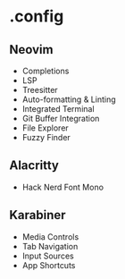 # .config

## Neovim
- Completions
- LSP
- Treesitter
- Auto-formatting & Linting
- Integrated Terminal
- Git Buffer Integration
- File Explorer
- Fuzzy Finder

## Alacritty
- Hack Nerd Font Mono

## Karabiner
- Media Controls
- Tab Navigation
- Input Sources
- App Shortcuts

